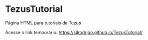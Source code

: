 # TezusTutorial
Página HTML para tutoriais da Tezus

Acesse o link temporário:
https://silrodrigo.github.io/TezusTutorial/
